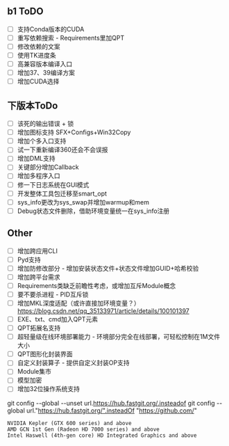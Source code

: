 ## b1 ToDO
- [ ] 支持Conda版本的CUDA
- [ ] 重写依赖搜索 - Requirements里加QPT
- [ ] 修改依赖的文案
- [ ] 使用TK进度条
- [ ] 高兼容版本编译入口
- [ ] 增加37、39编译方案
- [ ] 增加CUDA选择
## 下版本ToDo
- [ ] 该死的输出错误 + 锁
- [ ] 增加图标支持 SFX+Configs+Win32Copy
- [ ] 增加个多入口支持
- [ ] 试一下重新编译360还会不会误报
- [ ] 增加DML支持
- [ ] 关键部分增加Callback
- [ ] 增加多程序入口
- [ ] 修一下日志系统在GUI模式
- [ ] 开发整体工具包迁移至smart_opt
- [ ] sys_info更改为sys_swap并增加warmup和mem
- [ ] Debug状态文件删除，借助环境变量统一在sys_info注册

## Other
- [ ] 增加跨应用CLI
- [ ] Pyd支持
- [ ] 增加防修改部分 - 增加安装状态文件+状态文件增加GUID+哈希校验
- [ ] 增加跨平台需求
- [ ] Requirements类缺乏前瞻性考虑，或增加互斥Module概念
- [ ] 要不要杀进程 - PID互斥锁
- [ ] 增加MKL深度适配（或许直接加环境变量？） https://blog.csdn.net/qq_35133971/article/details/100101397
- [ ] EXE、txt、cmd加入QPT元素
- [ ] QPT拓展名支持
- [ ] 超轻量级在线环境部署能力 - 环境部分完全在线部署，可轻松控制在1M文件大小
- [ ] QPT图形化封装界面
- [ ] 自定义封装算子 - 提供自定义封装OP支持
- [ ] Module集市
- [ ] 模型加密
- [ ] 增加32位操作系统支持

git config --global --unset url.https://hub.fastgit.org/.insteadof
git config --global url."https://hub.fastgit.org/".insteadOf "https://github.com/"

    NVIDIA Kepler (GTX 600 series) and above
    AMD GCN 1st Gen (Radeon HD 7000 series) and above
    Intel Haswell (4th-gen core) HD Integrated Graphics and above

